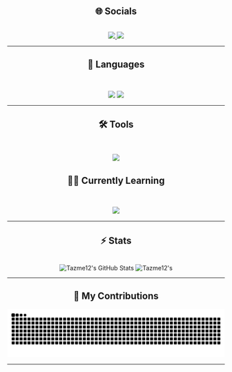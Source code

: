 <h2 align="center">🌐 Socials</h2>

<br>

<div align="center">
  <a href="camthornton.07@gmail.com">
    <img src="https://img.shields.io/badge/Gmail-333333?style=for-the-badge&logo=gmail&logoColor=red" />
  </a>
  <a href="https://www.linkedin.com/in/cameron-thornton-250155355/" target="_blank">
    <img src="https://img.shields.io/badge/LinkedIn-0077B5?style=for-the-badge&logo=linkedin&logoColor=white" target="_blank" />
  </a>
</div>

<hr>

<h2 align="center">💬 Languages </h2>

<br>

<p align="center">
  <img src="https://skillicons.dev/icons?i=,git,python" />
  <img src="https://skillicons.dev/icons?i=html,css,flask" />
</p>

<hr>

<h2 align="center">🛠️ Tools </h2>

<br>

<p align="center">
  <img src="https://skillicons.dev/icons?i=,blender,github,vscode,sqlite"

<hr>

<h2 align="center">👨‍🏫 Currently Learning</h2>

<br>
<p align="center">
  <img src="https://skillicons.dev/icons?i=,javascript,typescript" />
</p>

<hr>

<h2 align="center">⚡️ Stats</h2>

<br>

<div align=center>
  <img width=390 src="https://github-readme-stats.vercel.app/api?username=Tazme12&theme=transparent&count_private=true&show_icons=true&rank_icon=github&locale=en" alt="Tazme12's GitHub Stats" />
  <img width=390 src="https://github-readme-streak-stats.herokuapp.com/?user=Tazme12&theme=transparent&count_private=true&border_radius=10&locale=en" alt="Tazme12's" />
<!--  <img width=325 src="https://github-readme-stats.vercel.app/api/top-langs?username=Tazme12&theme=transparent&layout=donut&hide=css&langs_count=8&border_radius=10&show_icons=true&locale=en" alt="Tazme12's Most Used Languages" />
</div>
-->
<hr>

<h2 align="center">🐍 My Contributions</h2>

<div align="center">
  <picture>
    <source media="(prefers-color-scheme: dark)" srcset="https://raw.githubusercontent.com/Tazme12/Tazme12/output/github-contribution-grid-snake-dark.svg" />
    <source media="(prefers-color-scheme: light)" srcset="https://raw.githubusercontent.com/Tazme12/Tazme12/output/github-contribution-grid-snake.svg" />
    <img alt="github-snake" src="https://raw.githubusercontent.com/Tazme12/Tazme12/output/github-contribution-grid-snake.svg" />
  </picture>
</div>

<hr>
